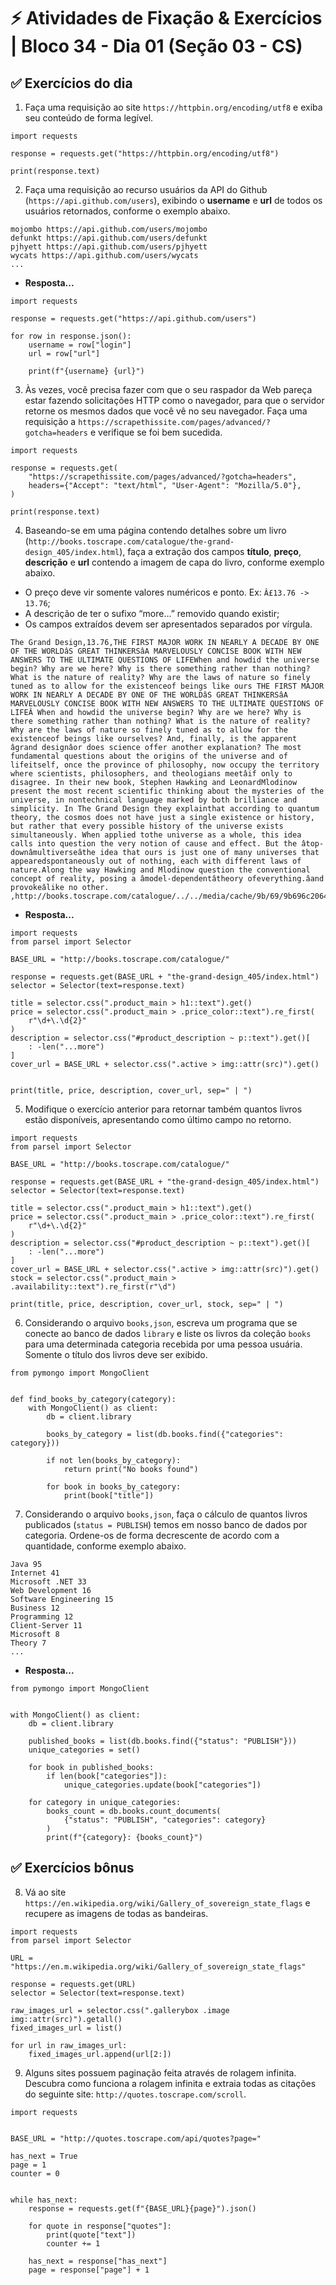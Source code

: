 # ⚡ Atividades de Fixação & Exercícios | Bloco 34 - Dia 01 (Seção 03 - CS)

## ✅ Exercícios do dia

1. Faça uma requisição ao site `https://httpbin.org/encoding/utf8` e exiba seu conteúdo de forma legível.

```
import requests

response = requests.get("https://httpbin.org/encoding/utf8")

print(response.text)
```

2. Faça uma requisição ao recurso usuários da API do Github (`https://api.github.com/users`), exibindo o **username** e **url** de todos os usuários retornados, conforme o exemplo abaixo.

```
mojombo https://api.github.com/users/mojombo
defunkt https://api.github.com/users/defunkt
pjhyett https://api.github.com/users/pjhyett
wycats https://api.github.com/users/wycats
...
```

- **Resposta...**

```
import requests

response = requests.get("https://api.github.com/users")

for row in response.json():
    username = row["login"]
    url = row["url"]

    print(f"{username} {url}")
```

3. Às vezes, você precisa fazer com que o seu raspador da Web pareça estar fazendo solicitações HTTP como o navegador, para que o servidor retorne os mesmos dados que você vê no seu navegador. Faça uma requisição a `https://scrapethissite.com/pages/advanced/?gotcha=headers` e verifique se foi bem sucedida.

```
import requests

response = requests.get(
    "https://scrapethissite.com/pages/advanced/?gotcha=headers",
    headers={"Accept": "text/html", "User-Agent": "Mozilla/5.0"},
)

print(response.text)
```

4. Baseando-se em uma página contendo detalhes sobre um livro (`http://books.toscrape.com/catalogue/the-grand-design_405/index.html`), faça a extração dos campos **título**, **preço**, **descrição** e **url** contendo a imagem de capa do livro, conforme exemplo abaixo.

- O preço deve vir somente valores numéricos e ponto. Ex: `Â£13.76 -> 13.76`;
- A descrição de ter o sufixo “more…” removido quando existir;
- Os campos extraídos devem ser apresentados separados por vírgula.

```
The Grand Design,13.76,THE FIRST MAJOR WORK IN NEARLY A DECADE BY ONE OF THE WORLDâS GREAT THINKERSâA MARVELOUSLY CONCISE BOOK WITH NEW ANSWERS TO THE ULTIMATE QUESTIONS OF LIFEWhen and howdid the universe begin? Why are we here? Why is there something rather than nothing? What is the nature of reality? Why are the laws of nature so finely tuned as to allow for the existenceof beings like ours THE FIRST MAJOR WORK IN NEARLY A DECADE BY ONE OF THE WORLDâS GREAT THINKERSâA MARVELOUSLY CONCISE BOOK WITH NEW ANSWERS TO THE ULTIMATE QUESTIONS OF LIFEÂ When and howdid the universe begin? Why are we here? Why is there something rather than nothing? What is the nature of reality? Why are the laws of nature so finely tuned as to allow for the existenceof beings like ourselves? And, finally, is the apparent âgrand designâor does science offer another explanation? The most fundamental questions about the origins of the universe and of lifeitself, once the province of philosophy, now occupy the territory where scientists, philosophers, and theologians meetâif only to disagree. In their new book, Stephen Hawking and LeonardMlodinow present the most recent scientific thinking about the mysteries of the universe, in nontechnical language marked by both brilliance and simplicity. In The Grand Design they explainthat according to quantum theory, the cosmos does not have just a single existence or history, but rather that every possible history of the universe exists simultaneously. When applied tothe universe as a whole, this idea calls into question the very notion of cause and effect. But the âtop-downâmultiverseâthe idea that ours is just one of many universes that appearedspontaneously out of nothing, each with different laws of nature.Along the way Hawking and Mlodinow question the conventional concept of reality, posing a âmodel-dependentâtheory ofeverything.âand provokeâlike no other. ,http://books.toscrape.com/catalogue/../../media/cache/9b/69/9b696c2064d6ee387774b6121bb4be91.jpg
```

- **Resposta...**

```
import requests
from parsel import Selector

BASE_URL = "http://books.toscrape.com/catalogue/"

response = requests.get(BASE_URL + "the-grand-design_405/index.html")
selector = Selector(text=response.text)

title = selector.css(".product_main > h1::text").get()
price = selector.css(".product_main > .price_color::text").re_first(
    r"\d+\.\d{2}"
)
description = selector.css("#product_description ~ p::text").get()[
    : -len("...more")
]
cover_url = BASE_URL + selector.css(".active > img::attr(src)").get()


print(title, price, description, cover_url, sep=" | ")
```

5. Modifique o exercício anterior para retornar também quantos livros estão disponíveis, apresentando como último campo no retorno.

```
import requests
from parsel import Selector

BASE_URL = "http://books.toscrape.com/catalogue/"

response = requests.get(BASE_URL + "the-grand-design_405/index.html")
selector = Selector(text=response.text)

title = selector.css(".product_main > h1::text").get()
price = selector.css(".product_main > .price_color::text").re_first(
    r"\d+\.\d{2}"
)
description = selector.css("#product_description ~ p::text").get()[
    : -len("...more")
]
cover_url = BASE_URL + selector.css(".active > img::attr(src)").get()
stock = selector.css(".product_main > .availability::text").re_first(r"\d")

print(title, price, description, cover_url, stock, sep=" | ")
```

6. Considerando o arquivo `books,json`, escreva um programa que se conecte ao banco de dados `library` e liste os livros da coleção `books` para uma determinada categoria recebida por uma pessoa usuária. Somente o título dos livros deve ser exibido.

```
from pymongo import MongoClient


def find_books_by_category(category):
    with MongoClient() as client:
        db = client.library

        books_by_category = list(db.books.find({"categories": category}))

        if not len(books_by_category):
            return print("No books found")

        for book in books_by_category:
            print(book["title"])
```

7. Considerando o arquivo `books,json`, faça o cálculo de quantos livros publicados (`status = PUBLISH`) temos em nosso banco de dados por categoria. Ordene-os de forma decrescente de acordo com a quantidade, conforme exemplo abaixo.

```
Java 95
Internet 41
Microsoft .NET 33
Web Development 16
Software Engineering 15
Business 12
Programming 12
Client-Server 11
Microsoft 8
Theory 7
...
```

- **Resposta...**

```
from pymongo import MongoClient


with MongoClient() as client:
    db = client.library

    published_books = list(db.books.find({"status": "PUBLISH"}))
    unique_categories = set()

    for book in published_books:
        if len(book["categories"]):
            unique_categories.update(book["categories"])

    for category in unique_categories:
        books_count = db.books.count_documents(
            {"status": "PUBLISH", "categories": category}
        )
        print(f"{category}: {books_count}")
```

## ✅ Exercícios bônus

8. Vá ao site `https://en.wikipedia.org/wiki/Gallery_of_sovereign_state_flags` e recupere as imagens de todas as bandeiras.

```
import requests
from parsel import Selector

URL = "https://en.m.wikipedia.org/wiki/Gallery_of_sovereign_state_flags"

response = requests.get(URL)
selector = Selector(text=response.text)

raw_images_url = selector.css(".gallerybox .image img::attr(src)").getall()
fixed_images_url = list()

for url in raw_images_url:
    fixed_images_url.append(url[2:])
```

9. Alguns sites possuem paginação feita através de rolagem infinita. Descubra como funciona a rolagem infinita e extraia todas as citações do seguinte site: `http://quotes.toscrape.com/scroll`.

```
import requests


BASE_URL = "http://quotes.toscrape.com/api/quotes?page="

has_next = True
page = 1
counter = 0


while has_next:
    response = requests.get(f"{BASE_URL}{page}").json()

    for quote in response["quotes"]:
        print(quote["text"])
        counter += 1

    has_next = response["has_next"]
    page = response["page"] + 1
```

